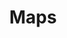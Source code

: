 ---
permalink: false
hideInSitemap: true
tags: level2
key: maps_de
title: Maps
alternativetitle: Das SBB Kartenmaterial.
redirect: /de/design-system/maps/overview/
parent: designsystem_de
order: 5
---